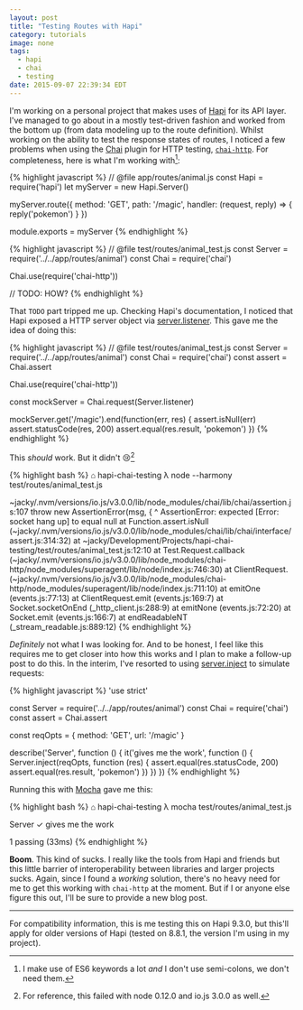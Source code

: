 ```yaml
---
layout: post
title: "Testing Routes with Hapi"
category: tutorials
image: none
tags:
  - hapi
  - chai
  - testing
date: 2015-09-07 22:39:34 EDT
---
```


I'm working on a personal project that makes uses of [Hapi][] for its API layer.
I've managed to go about in a mostly test-driven fashion and worked from the
bottom up (from data modeling up to the route definition). Whilst working on
the ability to test the response states of routes, I noticed a few problems when
using the [Chai][] plugin for HTTP testing, [`chai-http`][chai-http]. For
completeness, here is what I'm working with[^1]:

{% highlight javascript %}
// @file app/routes/animal.js
const Hapi = require('hapi')
let myServer = new Hapi.Server()

myServer.route({
  method: 'GET',
  path: '/magic',
  handler: (request, reply) => {
    reply('pokemon')
  }
})

module.exports = myServer
{% endhighlight %}

{% highlight javascript %}
// @file test/routes/animal_test.js
const Server = require('../../app/routes/animal')
const Chai = require('chai')

Chai.use(require('chai-http'))

// TODO: HOW?
{% endhighlight %}

That `TODO` part tripped me up. Checking Hapi's documentation, I noticed that
Hapi exposed a HTTP server object via [server.listener][]. This gave me the
idea of doing this:

{% highlight javascript %}
// @file test/routes/animal_test.js
const Server = require('../../app/routes/animal')
const Chai = require('chai')
const assert = Chai.assert

Chai.use(require('chai-http'))

const mockServer = Chai.request(Server.listener)

mockServer.get('/magic').end(function(err, res) {
  assert.isNull(err)
  assert.statusCode(res, 200)
  assert.equal(res.result, 'pokemon')
})
{% endhighlight %}

This _should_ work. But it didn't :cry:[^2]

{% highlight bash %}
⌂ hapi-chai-testing  λ  node --harmony test/routes/animal_test.js

~jacky/.nvm/versions/io.js/v3.0.0/lib/node_modules/chai/lib/chai/assertion.js:107
      throw new AssertionError(msg, {
      ^
AssertionError: expected [Error: socket hang up] to equal null
    at Function.assert.isNull (~jacky/.nvm/versions/io.js/v3.0.0/lib/node_modules/chai/lib/chai/interface/assert.js:314:32)
    at ~jacky/Development/Projects/hapi-chai-testing/test/routes/animal_test.js:12:10
    at Test.Request.callback (~jacky/.nvm/versions/io.js/v3.0.0/lib/node_modules/chai-http/node_modules/superagent/lib/node/index.js:746:30)
    at ClientRequest.<anonymous> (~jacky/.nvm/versions/io.js/v3.0.0/lib/node_modules/chai-http/node_modules/superagent/lib/node/index.js:711:10)
    at emitOne (events.js:77:13)
    at ClientRequest.emit (events.js:169:7)
    at Socket.socketOnEnd (_http_client.js:288:9)
    at emitNone (events.js:72:20)
    at Socket.emit (events.js:166:7)
    at endReadableNT (_stream_readable.js:889:12)
{% endhighlight %}

_Definitely_ not what I was looking for. And to be honest, I feel like this
requires me to get closer into how this works and I plan to make a follow-up
post to do this. In the interim, I've resorted to using [server.inject][] to
simulate requests:

{% highlight javascript %}
'use strict'

const Server = require('../../app/routes/animal')
const Chai = require('chai')
const assert = Chai.assert

const reqOpts = {
  method: 'GET',
  url: '/magic'
}

describe('Server', function () {
  it('gives me the work', function () {
    Server.inject(reqOpts, function (res) {
      assert.equal(res.statusCode, 200)
      assert.equal(res.result, 'pokemon')
    })
  })
})
{% endhighlight %}

Running this with [Mocha][] gave me this:

{% highlight bash %}
⌂ hapi-chai-testing  λ  mocha test/routes/animal_test.js


  Server
    ✓ gives me the work


  1 passing (33ms)
{% endhighlight %}

**Boom**. This kind of sucks. I really like the tools from Hapi and friends but
this little barrier of interoperability between libraries and larger projects
sucks. Again, since I found a _working_ solution, there's no heavy need for me
to get this working with `chai-http` at the moment. But if I or anyone else
figure this out, I'll be sure to provide a new blog post.

---

For compatibility information, this is me testing this on Hapi 9.3.0, but
this'll apply for older versions of Hapi (tested on 8.8.1, the version I'm using
in my project).

[hapi]: http://hapijs.com/
[chai]: http://chaijs.com/
[chai-http]: http://chaijs.com/plugins/chai-http
[server.listener]: http://hapijs.com/api#serverlistener
[server.inject]: http://hapijs.com/api#serverinjectoptions-callback
[mocha]: http://mochajs.org/
[1]: https://jacky.wtf
[^1]: I make use of ES6 keywords a lot _and_ I don't use semi-colons, we don't need them.
[^2]: For reference, this failed with node 0.12.0 and io.js 3.0.0 as well.
